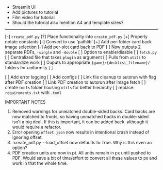 * Streamlit UI
* Add pictures to tutorial
* Film video for tutorial
* Should the tutorial also mention A4 and template sizes?

----
[-] `create_pdf.py` 
    [?] Place functionality into `create_pdf.py`
    [+] Properly notate constants
    [-] Convert to use 'pathlib'
    [+] Add per-folder card back image selection
    [-] Add per-slot card back to PDF
    [ ] Now outputs 2 separate PDFs, `-single` and `-double`
        [ ] Option to enable/disable
[ ] `fetch,py`
    [ ] Centralized file that takes `plugin` as argument
    [ ] Pulls from `utils` to standardize work
    [ ] Ouputs to appropriate `{game}/{decklist_filename}/` folders for uniformity
    [ ]

[ ] Add error logging
[ ] Add configs
[ ] Link file cleanup to autorun with flag after PDF creation
[ ] Link PDF creation to autorun after image fetch
[ ] create `tools` folder housing `utils` for better hierarchy
[ ] replace `requirements.txt` with `.toml`





IMPORTANT NOTES
1) Removed warnings for unmatched double-sided backs. Card backs are now matched to fronts, so having unmatched backs in double-sided isn't a big deal. If this is important, it can be added back, although it would require a refactor.
2) Error opening `offset.json` now results in intentional crash instead of ignoring offset.
3) `create_pdf.py --load_offset now defaults to True. Why is this even an option? 
4) PDF creation units are now in pt. All units remain in px until pushed to PDF. Would save a bit of time/effort to convert all these values to px and work in that the whole time.





